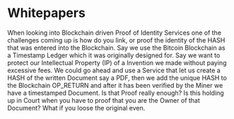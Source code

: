 # Whitepapers
When looking into Blockchain driven Proof of Identity Services one of the challenges coming up is how do you link, or proof the identity of the HASH that was entered into the Blockchain. Say we use the Bitcoin Blockchain as a Timestamp Ledger which it was originally designed for. Say we want to protect our Intellectual Property (IP) of a Invention we made without paying excessive fees. We could go ahead and use a Service that let us create a HASH of the written Document say a PDF, then we add the unique HASH to the Blockchain OP_RETURN and after it has been verified by the Miner we have a timestamped Document. Is that Proof really enough? Is this holding up in Court when you have to proof that you are the Owner of that Document? What if you loose the original even.